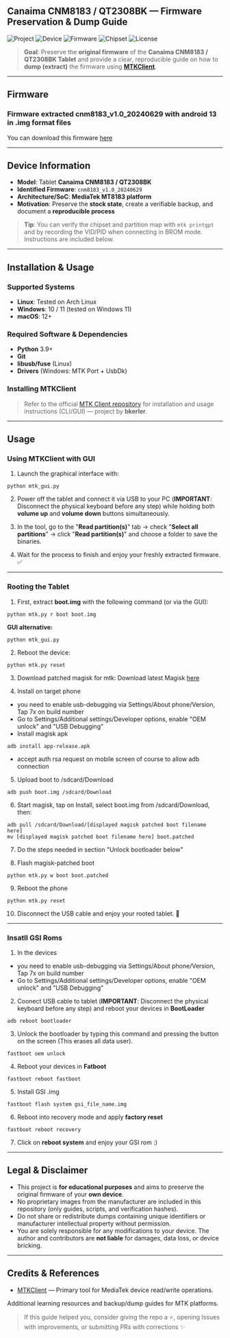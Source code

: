 ## Canaima CNM8183 / QT2308BK — Firmware Preservation & Dump Guide

![Project](https://img.shields.io/badge/Project-Firmware_Preservation-5A67D8?style=for-the-badge&logo=github&logoColor=white&labelColor=101010)
![Device](https://img.shields.io/badge/Device-CNM8183_/_QT2308BK-0EA5E9?style=for-the-badge&logo=android&logoColor=white&labelColor=101010)
![Firmware](https://img.shields.io/badge/Firmware-cnm8183__v1.0__20240629-22C55E?style=for-the-badge&logo=buffer&logoColor=white&labelColor=101010)
![Chipset](https://img.shields.io/badge/Platform-MediaTek_MT8183_-F59E0B?style=for-the-badge&logo=mediatek&logoColor=white&labelColor=101010)
![License](https://img.shields.io/badge/Docs_License-CC_BY_4.0-4B5563?style=for-the-badge&logo=creativecommons&logoColor=white&labelColor=101010)

> **Goal**: Preserve the **original firmware** of the **Canaima CNM8183 / QT2308BK Tablet** and provide a clear, reproducible guide on how to **dump (extract)** the firmware using [**MTKClient**](https://github.com/bkerler/mtkclient).

---

## Firmware
### Firmware extracted cnm8183_v1.0_20240629 with android 13 in .img format files
You can download this firmware [here](https://pixeldrain.com/u/G3nkbvzW)

---

## Device Information

- **Model**: Tablet **Canaima CNM8183 / QT2308BK**  
- **Identified Firmware**: `cnm8183_v1.0_20240629`  
- **Architecture/SoC**: **MediaTek MT8183 platform**  
- **Motivation**: Preserve the **stock state**, create a verifiable backup, and document a **reproducible process**  

> **Tip**: You can verify the chipset and partition map with `mtk printgpt` and by recording the VID/PID when connecting in BROM mode. Instructions are included below.

---

## Installation & Usage

### Supported Systems

- **Linux**: Tested on Arch Linux  
- **Windows**: 10 / 11 (tested on Windows 11)  
- **macOS**: 12+  

### Required Software & Dependencies

- **Python** 3.9+  
- **Git**  
- **libusb/fuse** (Linux)  
- **Drivers** (Windows: MTK Port + UsbDk)  

### Installing MTKClient

> Refer to the official [MTK Client repository](https://github.com/bkerler/mtkclient) for installation and usage instructions (CLI/GUI) — project by **bkerler**.

---

## Usage

### Using MTKClient with GUI

1. Launch the graphical interface with:
```
python mtk_gui.py
```

2. Power off the tablet and connect it via USB to your PC (**IMPORTANT**: Disconnect the physical keyboard before any step) while holding both **volume up** and **volume down** buttons simultaneously.

3. In the tool, go to the "**Read partition(s)**" tab → check "**Select all partitions**" → click "**Read partition(s)**" and choose a folder to save the binaries.  

4. Wait for the process to finish and enjoy your freshly extracted firmware. ✅

---

### Rooting the Tablet

1. First, extract **boot.img** with the following command (or via the GUI):
```
python mtk.py r boot boot.img 
```
**GUI alternative:**
```
python mtk_gui.py 
```


2. Reboot the device:
```
python mtk.py reset
```

3. Download patched magisk for mtk:
Download latest Magisk [here](https://github.com/topjohnwu/Magisk/releases/latest)

4. Install on target phone
- you need to enable usb-debugging via Settings/About phone/Version, Tap 7x on build number
- Go to Settings/Additional settings/Developer options, enable "OEM unlock" and "USB Debugging"
- Install magisk apk
```
adb install app-release.apk
```
- accept auth rsa request on mobile screen of course to allow adb connection

5. Upload boot to /sdcard/Download
```
adb push boot.img /sdcard/Download
```

6. Start magisk, tap on Install, select boot.img from /sdcard/Download, then:
```
adb pull /sdcard/Download/[displayed magisk patched boot filename here]
mv [displayed magisk patched boot filename here] boot.patched
```

7. Do the steps needed in section "Unlock bootloader below"

8. Flash magisk-patched boot
```
python mtk.py w boot boot.patched
```

9. Reboot the phone
```
python mtk.py reset
```

10. Disconnect the USB cable and enjoy your rooted tablet. 🎉  

---

### Insatll GSI Roms  

1. In the devices 
- you need to enable usb-debugging via Settings/About phone/Version, Tap 7x on build number
- Go to Settings/Additional settings/Developer options, enable "OEM unlock" and "USB Debugging"
  
2. Coonect USB cable to tablet (**IMPORTANT**: Disconnect the physical keyboard before any step) and reboot your devices in **BootLoader**
```
adb reboot bootloader
```

3. Unlock the bootloader by typing this command and pressing the button on the screen (This erases all data user).
```
fastboot oem unlock
```

4. Reboot your devices in **Fatboot**
```
fastboot reboot fastboot
```

5. Install GSI .img
```
fastboot flash system gsi_file_name.img
```

6. Reboot into recovery mode and apply **factory reset**  
```
fastboot reboot recovery
```
7. Click on **reboot system** and enjoy your GSI rom :)

---

## Legal & Disclaimer

- This project is **for educational purposes** and aims to preserve the original firmware of your **own device**.  
- No proprietary images from the manufacturer are included in this repository (only guides, scripts, and verification hashes).  
- Do not share or redistribute dumps containing unique identifiers or manufacturer intellectual property without permission.  
- You are solely responsible for any modifications to your device. The author and contributors are **not liable** for damages, data loss, or device bricking.  

---

## Credits & References

- [MTKClient](https://github.com/bkerler/mtkclient) — Primary tool for MediaTek device read/write operations.  

Additional learning resources and backup/dump guides for MTK platforms.  

> If this guide helped you, consider giving the repo a ⭐, opening Issues with improvements, or submitting PRs with corrections ✨
